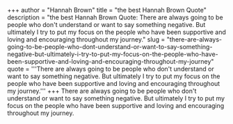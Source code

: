 +++
author = "Hannah Brown"
title = "the best Hannah Brown Quote"
description = "the best Hannah Brown Quote: There are always going to be people who don't understand or want to say something negative. But ultimately I try to put my focus on the people who have been supportive and loving and encouraging throughout my journey."
slug = "there-are-always-going-to-be-people-who-dont-understand-or-want-to-say-something-negative-but-ultimately-i-try-to-put-my-focus-on-the-people-who-have-been-supportive-and-loving-and-encouraging-throughout-my-journey"
quote = '''There are always going to be people who don't understand or want to say something negative. But ultimately I try to put my focus on the people who have been supportive and loving and encouraging throughout my journey.'''
+++
There are always going to be people who don't understand or want to say something negative. But ultimately I try to put my focus on the people who have been supportive and loving and encouraging throughout my journey.
